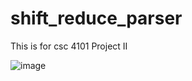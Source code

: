 # shift_reduce_parser
This is for csc 4101 Project II

![image](https://github.com/user-attachments/assets/a2e3c4f5-61d1-4842-b1e8-fa3d046b6faa)
